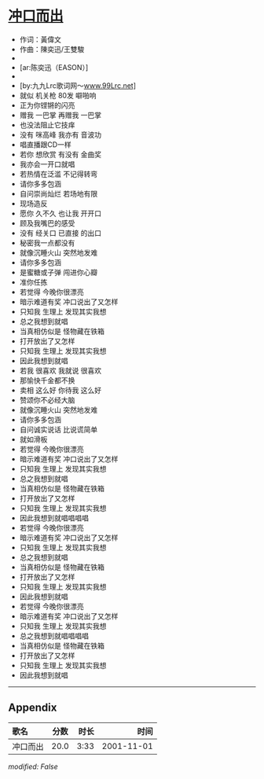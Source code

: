 # [冲口而出](https://music.163.com/song?id=67273)

* 作词：黃偉文
* 作曲：陳奕迅/王雙駿
* 
* [ar:陈奕迅（EASON）]
* 
* [by:九九Lrc歌词网～www.99Lrc.net]
* 就似 机关枪 80发 噼啪响
* 正为你铿锵的闪亮
* 赠我 一巴掌 再赠我 一巴掌
* 也没法阻止它技痒
* 没有 咪高峰 我亦有 音波功
* 唱直播跟CD一样
* 若你 想欣赏 有没有 金曲奖
* 我亦会一开口就唱
* 若热情在泛滥 不记得转弯
* 请你多多包涵
* 自问崇尚灿烂 若场地有限
* 现场造反
* 愿你 久不久 也让我 开开口
* 顾及我嘴巴的感受
* 没有 经关口 已直接 的出口
* 秘密我一点都没有
* 就像沉睡火山 突然地发难
* 请你多多包涵
* 是蜜糖或子弹 闯进你心瓣
* 准你任拣
* 若觉得 今晚你很漂亮
* 暗示难道有奖 冲口说出了又怎样
* 只知我 生理上 发现其实我想
* 总之我想到就唱
* 当真相仿似是 怪物藏在铁箱
* 打开放出了又怎样
* 只知我 生理上 发现其实我想
* 因此我想到就唱
* 若我 很喜欢 我就说 很喜欢
* 那愉快千金都不换
* 卖相 这么好 你待我 这么好
* 赞颂你不必经大脑
* 就像沉睡火山 突然地发难
* 请你多多包涵
* 自问诚实说话 比说谎简单
* 就如滑板
* 若觉得 今晚你很漂亮
* 暗示难道有奖 冲口说出了又怎样
* 只知我 生理上 发现其实我想
* 总之我想到就唱
* 当真相仿似是 怪物藏在铁箱
* 打开放出了又怎样
* 只知我 生理上 发现其实我想
* 因此我想到就唱唱唱唱
* 若觉得 今晚你很漂亮
* 暗示难道有奖 冲口说出了又怎样
* 只知我 生理上 发现其实我想
* 总之我想到就唱
* 当真相仿似是 怪物藏在铁箱
* 打开放出了又怎样
* 只知我 生理上 发现其实我想
* 因此我想到就唱
* 若觉得 今晚你很漂亮
* 暗示难道有奖 冲口说出了又怎样
* 只知我 生理上 发现其实我想
* 总之我想到就唱唱唱唱
* 当真相仿似是 怪物藏在铁箱
* 打开放出了又怎样
* 只知我 生理上 发现其实我想
* 因此我想到就唱


---

## Appendix

|歌名|分数|时长|时间|
|:---|:---:|---:|---:|
|冲口而出|20.0|3:33|2001-11-01

*modified: False*